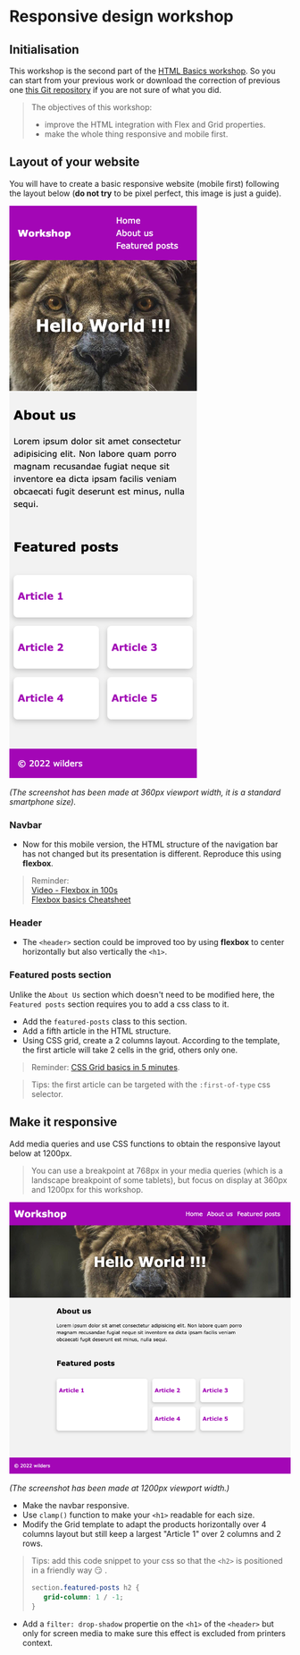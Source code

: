 # Responsive design workshop 

## Initialisation

This workshop is the second part of the [HTML Basics workshop](https://wildcodeschool.github.io/html-basics-workshop/).
So you can start from your previous work or download the correction of previous one [this Git repository](https://github.com/WildCodeSchool/html-css-workshop-basics/archive/refs/heads/master.zip) if you are not sure of what you did.

> The objectives of this workshop: 
> - improve the HTML integration with Flex and Grid properties.
> - make the whole thing responsive and mobile first.

## Layout of your website
You will have to create a basic responsive website (mobile first) following the layout below (**do not try** to be pixel perfect, this image is just a guide). 

![Layout to reproduce](mobile_layout.png) 

*(The screenshot has been made at 360px viewport width, it is a standard smartphone size).*


### Navbar

- Now for this mobile version, the HTML structure of the navigation bar has not changed but its presentation is different. Reproduce this using **flexbox**.

> Reminder:  
> [Video - Flexbox in 100s](https://www.youtube.com/watch?v=K74l26pE4YA)  
> [Flexbox basics Cheatsheet](https://jonitrythall.com/content/images/flexboxsheet.pdf)


### Header

- The `<header>` section could be improved too by using **flexbox** to center horizontally but also vertically the `<h1>`.

### Featured posts section

Unlike the `About Us` section which doesn't need to be modified here, the `Featured posts` section requires you to add a css class to it.
- Add the `featured-posts` class to this section.
- Add a fifth article in the HTML structure.
- Using CSS grid, create a 2 columns layout. According to the template, the first article will take 2 cells in the grid, others only one.

> Reminder: [CSS Grid basics in 5 minutes](https://www.freecodecamp.org/news/learn-css-grid-in-5-minutes-f582e87b1228).  

> Tips: the first article can be targeted with the `:first-of-type` css selector.

## Make it responsive

Add media queries and use CSS functions to obtain the responsive layout below at 1200px. 
> You can use a breakpoint at 768px in your media queries (which is a landscape breakpoint of some tablets), but focus on display at 360px and 1200px for this workshop.

![Layout to reproduce](desktop_layout.png) 

*(The screenshot has been made at 1200px viewport width.)*

- Make the navbar responsive.
- Use `clamp()` function to make your `<h1>` readable for each size.
- Modify the Grid template to adapt the products horizontally over 4 columns layout but still keep a largest "Article 1" over 2 columns and 2 rows.

> Tips: add this code snippet to your css so that the `<h2>` is positioned in a friendly way 😏 .
> ```css
> section.featured-posts h2 {
>    grid-column: 1 / -1;
> }
> ```

- Add a `filter: drop-shadow` propertie on the `<h1>` of the `<header>` but only for screen media to make sure this effect is excluded from printers context.
